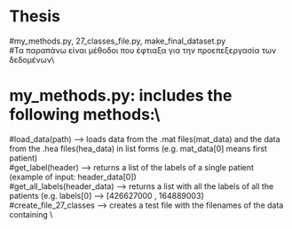 # Thesis

#my_methods.py, 27_classes_file.py, make_final_dataset.py\
#Τα παραπάνω είναι μέθοδοι που έφτιαξα για την προεπεξεργασία των δεδομένων\
# my_methods.py: includes the following methods:\
  #load_data(path) --> loads data from the .mat files(mat_data) and the data from the .hea files(hea_data) in list forms (e.g. mat_data[0] means first patient)\
  #get_label(header) --> returns a list of the labels of a single patient (example of input: header_data[0])\
  #get_all_labels(header_data) --> returns a list with all the labels of all the patients (e.g. labels[0] --> [426627000 , 164889003]\
  #create_file_27_classes --> creates a test file with the filenames of the data containing \
